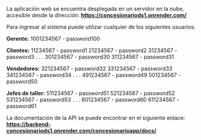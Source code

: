 La aplicación web se encuentra desplegada en un servidor en la nube, accesible desde la dirección:
**https://concesionariods1.onrender.com/**

Para ingresar al sistema puede utilizar cualquier de los siguientes usuarios:

**Gerente:**
1001234567 - password100

**Clientes:**
11234567 - password1
21234567 - password2
31234567 - password3
.
.
.
301234567 - password30
311234567 - password31


**Vendedores:**
321234567 - password32
331234567 - password33
341234567 - password34
.
. 
.
491234567 - password49
501234567 - password50

**Jefes de taller:**
511234567 - password51
521234567 - password52
531234567 - password53
.
.
.
601234567 - password60
611234567 - password61

La documentación de la API se puede encontrar en el siguiente enlace:
**https://backend-concesionariods1.onrender.com/concesionarioapp/docs/**

